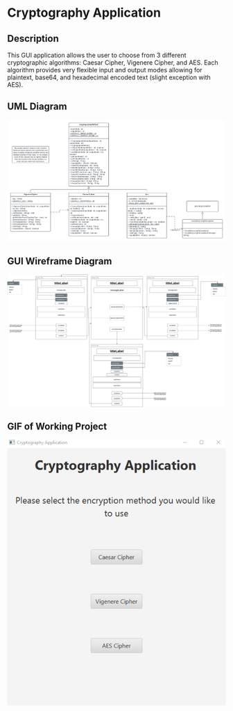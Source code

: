 # Cryptography Application

## Description
This GUI application allows the user to choose from 3 different cryptographic algorithms: Caesar Cipher, Vigenere Cipher, and AES. Each algorithm provides very flexible input and output modes allowing for plaintext, base64, and hexadecimal encoded text (slight exception with AES).

## UML Diagram
![UML Diagram](UD3_UML.png)

## GUI Wireframe Diagram
![GUI Wireframe Diagram](UD3_Wireframe.png)

## GIF of Working Project
![Vigenere Cipher Working Project](UD3_Gif.gif)